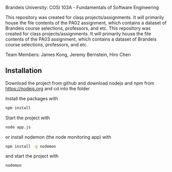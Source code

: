 Brandeis University: COSI 103A - Fundamentals of Software Engineering

 This repository was created for class projects/assignments. It will primarily house the file contents of the PA02 assignment, which contains a dataset of Brandeis course selections, professors, and etc.
 This repository was created for class projects/assignments. It will primarily house the file contents of the PA03 assignment, which contains a dataset of Brandeis course selections, professors, and etc.

 Team Members: James Kong, Jeremy Bernstein, Hiro Chen
 
## Installation

Download the project from github and download nodejs and npm from https://nodejs.org
and cd into the folder

Install the packages with
``` bash
npm install
```
Start the project with
``` bash
node app.js
```
or install nodemon (the node monitoring app) with
``` bash
npm install -g nodemon
```
and start the project with
``` bash
nodemon
```
